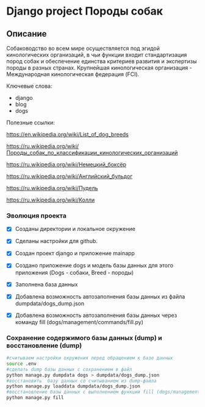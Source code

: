 # Django project Породы собак

## Описание

Собаководство во всем мире осуществляется под эгидой кинологических организаций, в чьи функции входит стандартизация пород собак и обеспечение единства критериев развития и экспертизы породы в разных странах. Крупнейшая кинологическая организация - Международная кинологическая федерация (FCI).

Ключевые слова:
- django
- blog
- dogs

Полезные ссылки:

https://en.wikipedia.org/wiki/List_of_dog_breeds

https://ru.wikipedia.org/wiki/Породы_собак_по_классификации_кинологических_организаций

https://ru.wikipedia.org/wiki/Немецкий_боксёр

https://ru.wikipedia.org/wiki/Английский_бульдог

https://ru.wikipedia.org/wiki/Пудель

https://ru.wikipedia.org/wiki/Колли


### Эволюция проекта
- [x] Созданы директории и локальное окружение
- [x] Сделаны настройки для github.
- [x] Создан проект django и приложение mainapp
- [x] Создано приложение dogs и модель базы данных для этого приложения (Dogs - собаки, Breed - породы)
- [x] Заполнена база данных
- [x] Добавлена возможность автозаполнения базы данных из файла  dumpdata/dogs_dump.json
- [x] Добавлена возможность автозаполнения базы данных через команду fill (dogs/management/commands/fill.py) 


### Сохранение содержимого базы данных (dump) и восстановление (dump) 
```bash
#считываем настройки окружения перед обращением к базе данных
source .env
#сделать dump базы данных с сохранением в файл
python manage.py dumpdata dogs > dumpdata/dogs_dump.json
#восстановить  базу данных со считыванием из dump-файла
python manage.py loaddata dumpdata/dogs_dump.json
#восстановление базы данных с выполнением функции fill (dogs/management/commands/fill.py)
python manage.py fill
```


